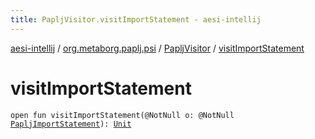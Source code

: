 ```yaml
---
title: PapljVisitor.visitImportStatement - aesi-intellij
---
```


[aesi-intellij](../../index.html) / [org.metaborg.paplj.psi](../index.html) / [PapljVisitor](index.html) / [visitImportStatement](.)

# visitImportStatement

`open fun visitImportStatement(@NotNull o: @NotNull `[`PapljImportStatement`](../-paplj-import-statement/index.html)`): `[`Unit`](https://kotlinlang.org/api/latest/jvm/stdlib/kotlin/-unit/index.html)